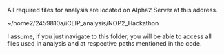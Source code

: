 All required files for analysis are located on Alpha2 Server at this address.

~/home2/2459810a/iCLIP_analysis/NOP2_Hackathon

I assume, if you just navigate to this folder, you will be able to access all files used in analysis and at respective paths mentioned in the code.
